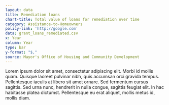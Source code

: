 ```yaml
---
layout: data
title: Remediation loans
chart-title: Total value of loans for remediation over time
category: Assistance-to-Homeowners
policy-link: 'http://google.com'
data: grant_loans_remediated.csv
x: Year
column: Year
type: bar
y-format: "$,"
source: Mayor's Office of Housing and Community Development
---
```


Lorem ipsum dolor sit amet, consectetur adipiscing elit. Morbi id mollis quam. Quisque laoreet pulvinar nibh, quis accumsan orci gravida tempus. Pellentesque iaculis at libero sit amet ornare. Sed fermentum cursus sagittis. Sed urna nunc, hendrerit in nulla congue, sagittis feugiat elit. In hac habitasse platea dictumst. Pellentesque eu erat aliquet, mollis metus id, mollis diam.